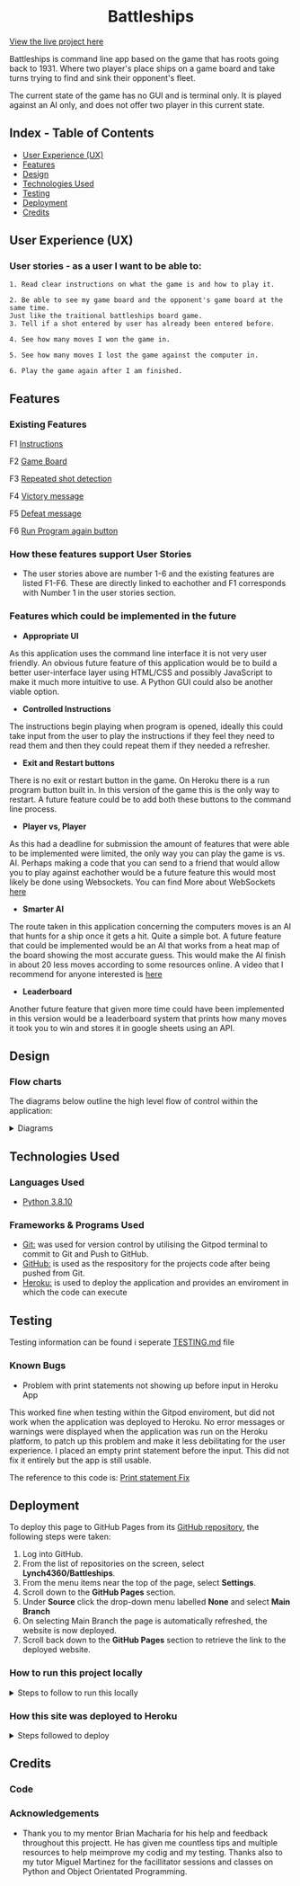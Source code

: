 <h1 align="center">Battleships</h1>

[View the live project here](https://battleships-ms3.herokuapp.com/)

Battleships is command line app based on the game that has roots going back to 1931. Where two player's place ships on a game board and take turns trying to find and sink their opponent's fleet.

The current state of the game has no GUI and is terminal only. It is played against an AI only, and does not offer two player in this current state.

## Index - Table of Contents
* [User Experience (UX)](#user-experience-ux) 
* [Features](#features)
* [Design](#design)
* [Technologies Used](#technologies-used)
* [Testing](#testing)
* [Deployment](#deployment)
* [Credits](#credits)

## User Experience (UX)

### User stories - as a user I want to be able to:
    1. Read clear instructions on what the game is and how to play it.

    2. Be able to see my game board and the opponent's game board at the same time.
    Just like the traitional battleships board game.
    3. Tell if a shot entered by user has already been entered before.

    4. See how many moves I won the game in.

    5. See how many moves I lost the game against the computer in.

    6. Play the game again after I am finished.

## Features

### Existing Features
  F1 [Instructions](images/instruction.jpg.png)

  F2 [Game Board](images/gameBoard.jpg.png)

  F3 [Repeated shot detection](images/repeatShotDetection.jpg)

  F4 [Victory message](images/winCondition.jpg.png)

  F5 [Defeat message](images/defeat.jpg.png)

  F6 [Run Program again button](images/runButtonAgain.jpg.png)
  
### How these features support User Stories

- The user stories above are number 1-6 and the existing features are listed F1-F6. These are directly linked to eachother and F1 corresponds with Number 1 in the user stories section.

### Features which could be implemented in the future

- __Appropriate UI__

As this application uses the command line interface it is not very user friendly. An obvious future feature of this application would be to build a better user-interface layer using HTML/CSS and possibly JavaScript to make it much more intuitive to use. A Python GUI could also be another viable option.

- __Controlled Instructions__

The instructions begin playing when program is opened, ideally this could take input from the user to play the instructions if they feel they need to read them and then they could repeat them if they needed a refresher.

- __Exit and Restart buttons__

There is no exit or restart button in the game. On Heroku there is a run program button built in. In this version of the game this is the only way to restart. A future feature could be to add both these buttons to the command line process.

- __Player vs, Player__

As this had a deadline for submission the amount of features that were able to be implemented were limited, the only way you can play the game is vs. AI. Perhaps making a code that you can send to a friend that would allow you to play against eachother would be a future feature this would most likely be done using Websockets.
You can find More about WebSockets [here](https://en.wikipedia.org/wiki/WebSocket)

- __Smarter AI__

The route taken in this application concerning the computers moves is an AI that hunts for a ship once it gets a hit. Quite a simple bot. A future feature that could be implemented would be an AI that works from a heat map of the board showing the most accurate guess. This would make the AI finish in about 20 less moves according to some resources online. A video that I recommend for anyone interested is [here](https://www.youtube.com/watch?v=tgcwSkKWJ9E)

- __Leaderboard__

Another future feature that given more time could have been implemented in this version would be a leaderboard system that prints how many moves it took you to win and stores it in google sheets using an API.

## Design

### Flow charts
The diagrams below outline the high level flow of control within the application:

<details>
  <summary>Diagrams</summary>
  ![Main Game Flowchart]()
</details>

## Technologies Used

### Languages Used

-   [Python 3.8.10](https://www.python.org/)

### Frameworks & Programs Used

-   [Git:](https://git-scm.com/) was used for version control by utilising the Gitpod terminal to commit to Git and Push to GitHub.
-   [GitHub:](https://github.com/) is used as the respository for the projects code after being pushed from Git.
-   [Heroku:](https://heroku.com) is used to deploy the application and provides an enviroment in which the code can execute

## Testing

Testing information can be found i seperate [TESTING.md](TESTING.md) file

### Known Bugs

- Problem with print statements not showing up before input in Heroku App


This  worked fine when testing within the Gitpod enviroment, but did not work when the application was deployed to Heroku. No error messages or warnings were displayed when the application was run on the Heroku platform, to patch up this problem and make it less debilitating for the user experience. I placed an empty print statement before the input.
This did not fix it entirely but the app is still usable.

The reference to this code is: [Print statement Fix]()

## Deployment

To deploy this page to GitHub Pages from its [GitHub repository](https://github.com/Lynch4360/Battleships), the following steps were taken: 
1. Log into GitHub. 
2. From the list of repositories on the screen, select **Lynch4360/Battleships**.
3. From the menu items near the top of the page, select **Settings**.
4. Scroll down to the **GitHub Pages** section.
5. Under **Source** click the drop-down menu labelled **None** and select **Main Branch**
6. On selecting Main Branch the page is automatically refreshed, the website is now deployed. 
7. Scroll back down to the **GitHub Pages** section to retrieve the link to the deployed website. 

### How to run this project locally

<details>
<summary>Steps to follow to run this locally</summary>

To clone this project into Gitpod you will need:
1. A Github account. [Create a Github account here](https://github.com/)
2. Use the Chrome browser 

Then follow these steps:
1. Install the [Gitpod Browser Extentions for Chrome](https://www.gitpod.io/docs/browser-extension/)
2. After installation, restart the browser
3. Log into [Gitpod](https://gitpod.com) with your gitpod account.
4. Navigate to the [Project GitHub repository]()
5. Click the green "Gitpod" button in the top right corner of the respository
6. This will trigger a new gitpod workspace to be created from the code in github where you can work locally.

To work on the project code within a local IDE such as Jetbrains, VScode, Pycharm etc:
1. Follow this link to the [Project GitHub repository]().
2. Under the repository name, click "Clone or download".
3. In the Clone with HTTPs section, copy the clone URL for the repository. 
4. In your local IDE open the terminal.
5. Change the current working directory to the location where you want the cloned directory to be made.
6. Type ```git clone```, and then paste the URL you copied in Step 3.
```console
git clone https://github.com/USERNAME/REPOSITORY
```
7. Press Enter. Your local clone will be created.

Further reading and troubleshooting on cloning a repository from GitHub [here](https://help.github.com/en/articles/cloning-a-repository).

</details>

### How this site was deployed to Heroku 
   
  <details>
    <summary>Steps followed to deploy</summary>

- Log in to [Heroku](https://heroku.com/), create an account if necessary.
  - From the Heroku dashboard, click the Create new app button. For a new account an icon will be visible on screen to allow you to Create an app, otherwise a link to this function is located under the New dropdown menu at the top right of the screen.
  - On the Create New App page, enter a unique name for the application and select region. Then click Create app.
  - You will then be brought to the Application Configuration page for your new app. Changes are needed here on the Settings and Deploy tabs.
  - Next, scroll down the Settings page to Buildpacks.  Click Add buildpack, select Python from the pop up window and click on Save changes. Click Add buildpack again, select Node.js from the pop up window and click on Save changes. It is important that the buildpacks are listed Python first, then Node.js beneath.
  - Click on the Deploy tab on the Application Configuration page.
  - Select GitHub as the Deployment Method and if prompted, confirm that you want to connect to GitHub.  Enter the name of the github
repository (the one used for this project is https://github.com/Lynch4360/Battleships) and click on Connect to link up the Heroku app to the GitHub repository code.
  - Scroll down the page and choose to either Automatically Deploy each time changes are pushed to GitHub, or Manually deploy - for this project
Automatic Deploy was selected.
  - The application can be run from the Application Configuration page by clicking on the Open App button.
  - The live link for this project is (https://battleships-ms3.herokuapp.com/)

 </details>

 ## Credits

 ### Code



 ### Acknowledgements

 - Thank you to my mentor Brian Macharia for his help and feedback throughout this projectt. He has given me countless tips and multiple resources to help meimprove my codig and my testing. Thanks also to my tutor Miguel Martinez for the facillitator sessions and classes on Python and Object Orientated Programming.